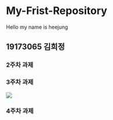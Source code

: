 # My-Frist-Repository
Hello my name is heejung
## 19173065 김희정
### 2주차 과제
### 3주차 과제
<img width="" height="" src=".Png/3task.png"></img>
### 4주차 과제

